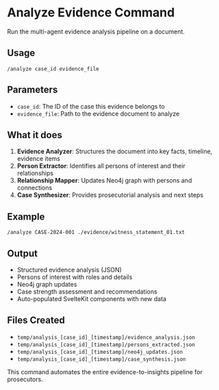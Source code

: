 # Analyze Evidence Command

Run the multi-agent evidence analysis pipeline on a document.

## Usage
```
/analyze case_id evidence_file
```

## Parameters
- `case_id`: The ID of the case this evidence belongs to
- `evidence_file`: Path to the evidence document to analyze

## What it does
1. **Evidence Analyzer**: Structures the document into key facts, timeline, evidence items
2. **Person Extractor**: Identifies all persons of interest and their relationships  
3. **Relationship Mapper**: Updates Neo4j graph with persons and connections
4. **Case Synthesizer**: Provides prosecutorial analysis and next steps

## Example
```
/analyze CASE-2024-001 ./evidence/witness_statement_01.txt
```

## Output
- Structured evidence analysis (JSON)
- Persons of interest with roles and details
- Neo4j graph updates
- Case strength assessment and recommendations
- Auto-populated SvelteKit components with new data

## Files Created
- `temp/analysis_[case_id]_[timestamp]/evidence_analysis.json`
- `temp/analysis_[case_id]_[timestamp]/persons_extracted.json`
- `temp/analysis_[case_id]_[timestamp]/neo4j_updates.json`
- `temp/analysis_[case_id]_[timestamp]/case_synthesis.json`

This command automates the entire evidence-to-insights pipeline for prosecutors.